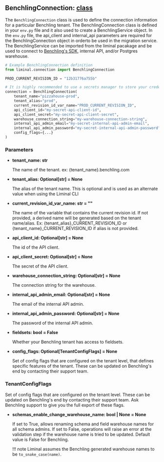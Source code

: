 ## BenchlingConnection: [class](https://github.com/dynotx/liminal-orm/blob/main/liminal/connection/benchling_connection.py)

The `BenchlingConnection` class is used to define the connection information for a particular Benchling tenant. The BenchlingConnection class is defined in your `env.py` file and it also used to create a BenchlingService object. In the `env.py` file, the api_client and internal_api parameters are required for the BenchlingConnection object in orderto be used in the migration service. The BenchlingService can be imported from the liminal pacakage and be used to connect to [Benchling's SDK](https://docs.benchling.com/docs/getting-started-with-the-sdk), internal API, and/or Postgres warehouse.

```python
# Example BenchlingConnection definition
from liminal.connection import BenchlingConnection

PROD_CURRENT_REVISION_ID = "12b31776a755b"

# It is highly recommended to use a secrets manager to store your credentials.
connection = BenchlingConnection(
    tenant_name="pizzahouse-prod",
    tenant_alias="prod",
    current_revision_id_var_name="PROD_CURRENT_REVISION_ID",
    api_client_id="my-secret-api-client-id",
    api_client_secret="my-secret-api-client-secret",
    warehouse_connection_string="my-warehouse-connection-string",
    internal_api_admin_email="my-secret-internal-api-admin-email",
    internal_api_admin_password="my-secret-internal-api-admin-password",
    config_flags={...}
)
```

### Parameters

- **tenant_name: str**

    The name of the tenant. ex: {tenant_name}.benchling.com

- **tenant_alias: Optional[str] = None**

    The alias of the tenant name. This is optional and is used as an alternate value when using the Liminal CLI

- **current_revision_id_var_name: str = ""**

    The name of the variable that contains the current revision id.
    If not provided, a derived name will be generated based on the tenant name/alias.
    Ex: {tenant_alias}_CURRENT_REVISION_ID or {tenant_name}_CURRENT_REVISION_ID if alias is not provided.

- **api_client_id: Optional[str] = None**

    The id of the API client.

- **api_client_secret: Optional[str] = None**

    The secret of the API client.

- **warehouse_connection_string: Optional[str] = None**

    The connection string for the warehouse.

- **internal_api_admin_email: Optional[str] = None**

    The email of the internal API admin.

- **internal_api_admin_password: Optional[str] = None**

    The password of the internal API admin.

- **fieldsets: bool = False**

    Whether your Benchling tenant has access to fieldsets.

- **config_flags: Optional[TenantConfigFlags] = None**

    Set of config flags that are configured on the tenant level, that defines specific features of the tenant. These can be updated on Benchling's end by contacting their support team.

### TenantConfigFlags

Set of config flags that are configured on the tenant level. These can be updated on Benchling's end by contacting their support team.
Ask Benchling support to give you the full export of these flags.

- **schemas_enable_change_warehouse_name: bool | None = None**

    If set to True, allows renaming schema and field warehouse names for all schema admins. If set to False, operations will raise an error at the validation step if the warehouse name is tried to be updated. Default value is False for Benchling.

    !!! note
        Liminal assumes the Benchling generated warehouse names to be `to_snake_case(name)`.
